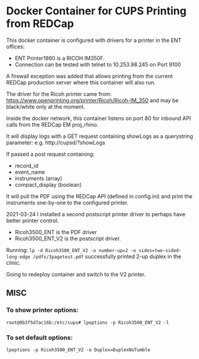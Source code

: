 # Docker Container for CUPS Printing from REDCap

This docker container is configured with drivers for a printer in the ENT offices:
 * ENT Printer1860 is a RICOH IM350F.
 * Connection can be tested with telnet to 10.253.98.245 on Port 9100

A firewall exception was added that allows printing from the current REDCap production server where this container
 will also run.

The driver for the Ricoh printer came from: https://www.openprinting.org/printer/Ricoh/Ricoh-IM_350 and may
 be black/white only at the moment.

Inside the docker network, this container listens on port 80 for inbound API calls from the REDCap EM proj_rhino.

It will display logs with a GET request containing showLogs as a querystring parameter:  e.g. http://cupsd/?showLogs

If passed a post request containing:
 - record_id
 - event_name
 - instruments (array)
 - compact_display (boolean)

It will pull the PDF using the REDCap API (defined in config.ini) and print the instruments one-by-one to the configured printer.

2021-03-24
I installed a second postscript printer driver to perhaps have better printer control.
- Ricoh3500_ENT is the PDF driver
- Ricoh3500_ENT_V2 is the postscript driver.

Running:
`lp -d Ricoh3500_ENT_V2 -o number-up=2 -o sides=two-sided-long-edge /pdfs/3pagetest.pdf`
successfully printed 2-up duplex in the clinic.

Going to redeploy container and switch to the V2 printer.

## MISC

### To show printer options:
`root@8b3f5d7ac16b:/etc/cups# lpoptions -p Ricoh3500_ENT_V2 -l`

### To set default options:
`lpoptions -p Ricoh3500_ENT_V2 -o Duplex=DuplexNoTumble`
